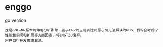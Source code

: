 # enggo
go version 

```
这是GOLANG版本的策略分析引擎。鉴于CPP的正则表达式恶心切无法解决的BUG，我综合考虑了性能和实现和扩展等方面因素，将ENGTZU废弃。
用户自行开发策略算法。
```
